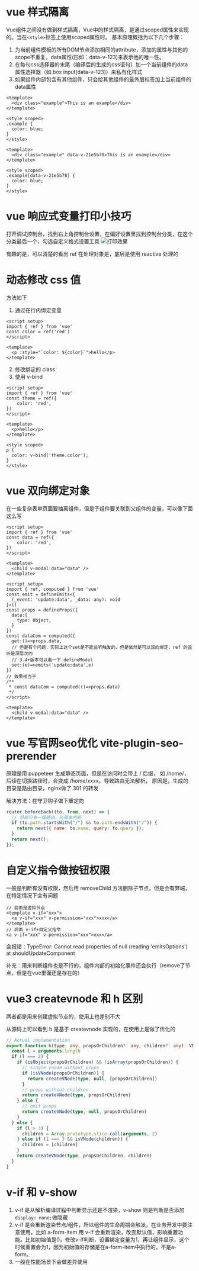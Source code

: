 # vue 样式隔离
Vue组件之间没有做到样式隔离，Vue中的样式隔离，是通过scoped属性来实现的。当在`<style>`标签上使用scoped属性时。
基本原理概括为以下几个步骤：
1. 为当前组件模板的所有DOM节点添加相同的attribute，添加的属性与其他的scope不重复，data属性(形如：data-v-123)来表示他的唯一性。
2. 在每句css选择器的末尾（编译后的生成的css语句）加一个当前组件的data属性选择器（如.box input[data-v-123]）来私有化样式
3. 如果组件内部包含有其他组件，只会给其他组件的最外层标签加上当前组件的data属性

```
<template>
  <div class="example">This is an example</div>
</template>

<style scoped>
.example {
  color: blue;
}
</style>
```

```
<template>
  <div class="example" data-v-21e5b78>This is an example</div>
</template>

<style scoped>
.example[data-v-21e5b78] {
  color: blue;
}
</style>
```

# vue 响应式变量打印小技巧
打开调试控制台，找到右上角控制台设置，在偏好设置里找到控制台分类，在这个分类最后一个，勾选自定义格式设置工具
![打印效果](../image/17229091211238.png)

有趣的是，可以清楚的看出 ref 在处理对象是，底层是使用 reactive 处理的

# 动态修改 css 值
方法如下
1. 通过在行内绑定变量
```
<script setup>
import { ref } from 'vue'
const color = ref('red')
</script>

<template>
  <p :style="`color: ${color}`">hello</p>
</template>
```
2. 修改绑定的 class 
3. 使用 v-bind
```
<script setup>
import { ref } from 'vue'
const theme = ref({
    color: 'red',
})
</script>

<template>
  <p>hello</p>
</template>

<style scoped>
p {
  color: v-bind('theme.color');
}
</style>
```

# vue 双向绑定对象
在一些复杂表单页面要抽离组件，但是子组件要关联到父组件的变量，可以像下面这么写
```
<script setup>
import { ref } from 'vue'
const data = ref({
    color: 'red',
})
</script>

<template>
  <child v-modal:data="data" />
</template>
```
```
<script setup>
import { ref, computed } from 'vue'
const emit = defineEmits<{
  (_event: 'update:data', _data: any): void
}>()
const props = defineProps({
  data:{
    type: Object,
  }   
})
const dataCom = computed({
  get:()=>props.data,
  // 但是有个问题，实际上这个set是不能监听触发的，但是依然是可以双向绑定，ref 的监听是深层次的
  // 3.4+版本可以看一下 defineModel 
  set:(e)=>emits('update:data',e)
})
// 效果相当于
/**
 * const dataCom = computed(()=>props.data)
 */
</script>

<template>
  <child v-modal:data="data" />
</template>
```

# vue 写官网seo优化 vite-plugin-seo-prerender
原理是用 puppeteer 生成静态页面，但是在访问时会带上 / 后缀，
如 /home/，后续在切换路径时，会变成 /home/xxxx，导致路由无法解析，
原因是，生成的目录是路由目录，nginx做了 301 的转发

解决方法：在守卫钩子做下重定向
```js
router.beforeEach((to, from, next) => {
  // 目前只有一级路由，先简单判断
  if (to.path.startsWith("/") && to.path.endsWith("/")) {
    return next({ name: to.name, query: to.query });
  }
  return next();
});
```

# 自定义指令做按钮权限
一般是判断有没有权限，然后用 removeChild 方法删除子节点，但是会有弊端，在特定情况下会有问题
```
// 前面是虚拟节点
<template v-if="xxx">
  <a v-if="xxx" v-permission="xxx">xxx</a>
</template>
// 后面 v-if+自定义指令
<a v-if="xxx" v-permission="xxx">xxx</a>
```
会报错：TypeError: Cannot read properties of null (reading 'emitsOptions') at shouldUpdateComponent

补充：用来判断组件也是不行的，组件内部的初始化事件还会执行（remove了节点，但是在vue里面还是存在的）

# vue3 createvnode 和 h 区别
两者都是用来创建虚拟节点的，使用上也差别不大

从源码上可以看到 h 是基于 createvnode 实现的，在使用上是做了优化的
```ts
// Actual implementation
export function h(type: any, propsOrChildren?: any, children?: any): VNode {
  const l = arguments.length
  if (l === 2) {
    if (isObject(propsOrChildren) && !isArray(propsOrChildren)) {
      // single vnode without props
      if (isVNode(propsOrChildren)) {
        return createVNode(type, null, [propsOrChildren])
      }
      // props without children
      return createVNode(type, propsOrChildren)
    } else {
      // omit props
      return createVNode(type, null, propsOrChildren)
    }
  } else {
    if (l > 3) {
      children = Array.prototype.slice.call(arguments, 2)
    } else if (l === 3 && isVNode(children)) {
      children = [children]
    }
    return createVNode(type, propsOrChildren, children)
  }
}
```

# v-if 和 v-show
1. v-if 是从解析编译过程中判断显示还是不渲染，v-show 则是判断是否添加`display: none;`做隐藏
2. v-if 是会重新渲染节点/组件，所以组件的生命周期会触发，在业务开发中要注意使用。比如 a-form-item 用 v-if 会重新渲染，改变默认值，影响重置功能。比如初始值是0，修改v-if判断，设置绑定变量为1，再让组件显示，这个时候重置会为1，因为初始值的存储是在a-form-item中执行的，不是a-form。
3. 一般在性能场景下会做差异使用
